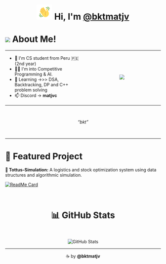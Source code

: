 <h1 align="center">
  <img src="https://raw.githubusercontent.com/ashu-guo/ashu-guo/main/assets/wave.gif" width="50px" height="50px"></img>
  Hi, I'm <a href="https://github.com/bktmatjv">@bktmatjv </a>
</h1>
<h1>
  <picture><img src = "https://github.com/7oSkaaa/7oSkaaa/blob/main/Images/about_me.gif?raw=true" width = 50px></picture>
  About Me!
</h1>

<table align="center">
<tr border="none">
<td width="50%" align="left">

- 🏫 I'm CS student from Peru 🇵🇪 (2nd year)
- 👨‍💻 I'm into Competitive Programming & AI.
- 🧠 Learning ->>> DSA, Backtracking, DP and C++ problem solving
- 📫 Discord → **matjvc**

</td>
<td width="50%" align="center">
  <img src="https://github.com/Anmol-Baranwal/Cool-GIFs-For-GitHub/assets/74038190/0c7eb6ed-663b-4ce4-bfbd-18239a38ba1b" width="450">
</td>
</tr>
</table>

<Br>

<p align="center"><i>“bkt”</i></p>
<Br>

<hr>
<h1>📂 Featured Project</h1>

<p><strong>🛒 Tottus-Simulation:</strong> A logistics and stock optimization system using data structures and algorithmic simulation.</p>

[![ReadMe Card](https://github-readme-stats.vercel.app/api/pin/?username=bktmatjv&repo=Tottus-Simulation&theme=dark)](https://github.com/bktmatjv/Tottus-Simulation)

<Br>

<h1 align="center">📊 GitHub Stats</h1>
<Br>

<p align="center">
  <img src="https://github-readme-stats.vercel.app/api?username=bktmatjv&show_icons=true&theme=tokyonight" alt="GitHub Stats" />
</p>

------

<p align="center">☕ by <strong>@bktmatjv</strong></p>
